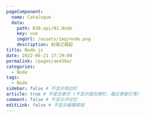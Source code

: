 ```yaml
---
pageComponent:
  name: Catalogue
  data:
    path: 030.api/01.Node
    key: vue
    imgUrl: /assets/img/node.png
    description: 前端之崛起
title: Node.js
date: 2022-06-21 17:29:09
permalink: /pages/ae436e/
categories:
  - Node
tags:
  - Node
sidebar: false # 不显示侧边栏
article: true # 不是文章页 (不显示面包屑栏、最近更新栏等)
comment: false # 不显示评论栏
editLink: false # 不显示编辑按钮
---
```

